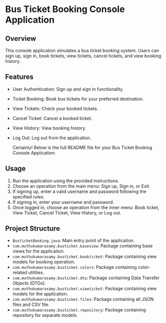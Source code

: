 # Bus Ticket Booking Console Application

## Overview

This console application simulates a bus ticket booking system. Users can sign up, sign in, book tickets, view tickets, cancel tickets, and view booking history.

## Features

- User Authentication: Sign up and sign in functionality.
- Ticket Booking: Book bus tickets for your preferred destination.
- View Tickets: Check your booked tickets.
- Cancel Ticket: Cancel a booked ticket.
- View History: View booking history.
- Log Out: Log out from the application.

  Certainly! Below is the full README file for your Bus Ticket Booking Console Application:
  
## Usage

1. Run the application using the provided instructions.
2. Choose an operation from the main menu: Sign up, Sign in, or Exit.
3. If signing up, enter a valid username and password following the specified rules.
4. If signing in, enter your username and password.
5. Once logged in, choose an operation from the inner menu: Book ticket, View Ticket, Cancel Ticket, View History, or Log out.


## Project Structure

- `BusticketBooking.java`: Main entry point of the application.
- `com.muthukumarasamy.busticket.baseview`: Package containing base views for the application.
- `com.muthukumarasamy.busticket.bookticket`: Package containing view models for booking operation.
- `com.muthukumarasamy.busticket.colors`: Package containing color-related utilities.
- `com.muthukumarasamy.busticket.dto`: Package containing Data Transfer Objects (DTOs).
- `com.muthukumarasamy.busticket.viewticket`: Package containing view models for the application.
- `com.muthukumarasamy.busticket.files`: Package containing all JSON files and CSV file.
- `com.muthukumarasamy.busticket.repository`: Package containing repository for separate models.


  
